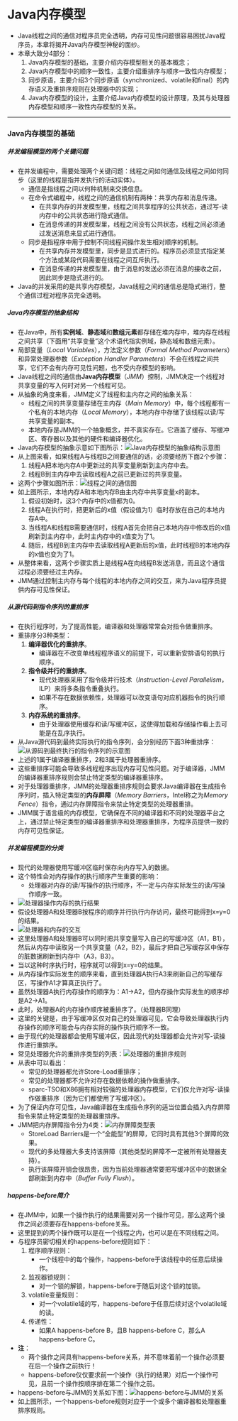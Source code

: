 # Java内存模型

- Java线程之间的通信对程序员完全透明，内存可见性问题很容易困扰Java程序员，本章将揭开Java内存模型神秘的面纱。
- 本章大致分4部分：
  1. Java内存模型的基础，主要介绍内存模型相关的基本概念；
  2. Java内存模型中的顺序一致性，主要介绍重排序与顺序一致性内存模型；
  3. 同步原语，主要介绍3个同步原语（synchronized、volatile和final）的内存语义及重排序规则在处理器中的实现；
  4. Java内存模型的设计，主要介绍Java内存模型的设计原理，及其与处理器内存模型和顺序一致性内存模型的关系。

---

### Java内存模型的基础

##### 并发编程模型的两个关键问题

- 在并发编程中，需要处理两个关键问题：线程之间如何通信及线程之间如何同步（这里的线程是指并发执行的活动实体）。
  - 通信是指线程之间以何种机制来交换信息。
  - 在命令式编程中，线程之间的通信机制有两种：共享内存和消息传递。
    - 在共享内存的并发模型里，线程之间共享程序的公共状态，通过写-读内存中的公共状态进行隐式通信。
    - 在消息传递的并发模型里，线程之间没有公共状态，线程之间必须通过发送消息来显式进行通信。
  - 同步是指程序中用于控制不同线程间操作发生相对顺序的机制。
    - 在共享内存并发模型里，同步是显式进行的。程序员必须显式指定某个方法或某段代码需要在线程之间互斥执行。
    - 在消息传递的并发模型里，由于消息的发送必须在消息的接收之前，因此同步是隐式进行的。
- Java的并发采用的是共享内存模型，Java线程之间的通信总是隐式进行，整个通信过程对程序员完全透明。

##### Java内存模型的抽象结构

- 在Java中，所有**实例域**、**静态域**和**数组元素**都存储在堆内存中，堆内存在线程之间共享（下面用“共享变量”这个术语代指实例域，静态域和数组元素）。
- 局部变量（*Local Variables*），方法定义参数（*Formal Method Parameters*）和异常处理器参数（*Exception Handler Parameters*）不会在线程之间共享，它们不会有内存可见性问题，也不受内存模型的影响。
- Java线程之间的通信由**Java内存模型**（*JMM*）控制，JMM决定一个线程对共享变量的写入何时对另一个线程可见。
- 从抽象的角度来看，JMM定义了线程和主内存之间的抽象关系：
  - 线程之间的共享变量存储在主内存（*Main Memory*）中，每个线程都有一个私有的本地内存（*Local Memory*），本地内存中存储了该线程以读/写共享变量的副本。
  - 本地内存是JMM的一个抽象概念，并不真实存在。它涵盖了缓存、写缓冲区、寄存器以及其他的硬件和编译器优化。
- Java内存模型的抽象示意如下图所示：![Java内存模型的抽象结构示意图](https://github.com/walmt/Java-Concurrent-Notes/blob/master/img/11.png?raw=true)
- 从上图来看，如果线程A与线程B之间要通信的话，必须要经历下面2个步骤：
  1. 线程A把本地内存A中更新过的共享变量刷新到主内存中去。
  2. 线程B到主内存中去读取线程A之前已更新过的共享变量。
- 这两个步骤如图所示：![线程之间的通信图](https://github.com/walmt/Java-Concurrent-Notes/blob/master/img/12.png?raw=true)
- 如上图所示，本地内存A和本地内存B由主内存中共享变量x的副本。
  1. 假设初始时，这3个内存中的x值都为0。
  2. 线程A在执行时，把更新后的x值（假设值为1）临时存放在自己的本地内存A中。
  3. 当线程A和线程B需要通信时，线程A首先会把自己本地内存中修改后的x值刷新到主内存中，此时主内存中的x值变为了1。
  4. 随后，线程B到主内存中去读取线程A更新后的x值，此时线程B的本地内存的x值也变为了1。
- 从整体来看，这两个步骤实质上是线程A在向线程B发送消息，而且这个通信过程必须要经过主内存。
- JMM通过控制主内存与每个线程的本地内存之间的交互，来为Java程序员提供内存可见性保证。

##### 从源代码到指令序列的重排序

- 在执行程序时，为了提高性能，编译器和处理器常常会对指令做重排序。
- 重排序分3种类型：
  1. **编译器优化的重排序**。
     - 编译器在不改变单线程程序语义的前提下，可以重新安排语句的执行顺序。
  2. **指令级并行的重排序**。
     - 现代处理器采用了指令级并行技术（*Instruction-Level Parallelism*，ILP）来将多条指令重叠执行。
     - 如果不存在数据依赖性，处理器可以改变语句对应机器指令的执行顺序。
  3. **内存系统的重排序**。
     - 由于处理器使用缓存和读/写缓冲区，这使得加载和存储操作看上去可能是在乱序执行。
- 从Java源代码到最终实际执行的指令序列，会分别经历下面3种重排序：![从源码到最终执行的指令序列的示意图](https://github.com/walmt/Java-Concurrent-Notes/blob/master/img/13.png?raw=true)
- 上述的1属于编译器重排序，2和3属于处理器重排序。
- 这些重排序可能会导致多线程程序出现内存可见性问题。对于编译器，JMM的编译器重排序规则会禁止特定类型的编译器重排序。
- 对于处理器重排序，JMM的处理器重排序规则会要求Java编译器在生成指令序列时，插入特定类型的**内存屏障**（*Memory Barriers*，Intel称之为*Memory Fence*）指令，通过内存屏障指令来禁止特定类型的处理器重排。
- JMM属于语言级的内存模型，它确保在不同的编译器和不同的处理器平台之上，通过禁止特定类型的编译器重排序和处理器重排序，为程序员提供一致的内存可见性保证。

##### 并发编程模型的分类

- 现代的处理器使用写缓冲区临时保存向内存写入的数据。
- 这个特性会对内存操作的执行顺序产生重要的影响：
  - 处理器对内存的读/写操作的执行顺序，不一定与内存实际发生的读/写操作顺序一致。
- ![处理器操作内存的执行结果](https://github.com/walmt/Java-Concurrent-Notes/blob/master/img/14.png?raw=true)
- 假设处理器A和处理器B按程序的顺序并行执行内存访问，最终可能得到x=y=0的结果。
- ![处理器和内存的交互](https://github.com/walmt/Java-Concurrent-Notes/blob/master/img/15.png?raw=true)
- 这里处理器A和处理器B可以同时把共享变量写入自己的写缓冲区（A1，B1），然后从内存中读取另一个共享变量（A2，B2），最后才把自己写缓存区中保存的脏数据刷新到内存中（A3，B3）。
- 当以这种时序执行时，程序就可以得到x=y=0的结果。
- 从内存操作实际发生的顺序来看，直到处理器A执行A3来刷新自己的写缓存区，写操作A1才算真正执行了。
- 虽然处理器A执行内存操作的顺序为：A1→A2，但内存操作实际发生的顺序却是A2→A1。
- 此时，处理器A的内存操作顺序被重排序了。（处理器B同理）
- 这里的关键是，由于写缓冲区仅对自己的处理器可见，它会导致处理器执行内存操作的顺序可能会与内存实际的操作执行顺序不一致。
- 由于现代的处理器都会使用写缓冲区，因此现代的处理器都会允许对写-读操作进行重排序。
- 常见处理器允许的重排序类型的列表：![处理器的重排序规则](https://github.com/walmt/Java-Concurrent-Notes/blob/master/img/16.png?raw=true)
- 从表中可以看出：
  - 常见的处理器都允许Store-Load重排序；
  - 常见的处理器都不允许对存在数据依赖的操作做重排序。
  - sparc-TSO和X86拥有相对较强的处理器内存模型，它们仅允许对写-读操作做重排序（因为它们都使用了写缓冲区）。
- 为了保证内存可见性，Java编译器在生成指令序列的适当位置会插入内存屏障指令来禁止特定类型的处理器重排序。
- JMM把内存屏障指令分为4类：![内存屏障类型表](https://github.com/walmt/Java-Concurrent-Notes/blob/master/img/17.png?raw=true)
  - StoreLoad Barriers是一个“全能型”的屏障，它同时具有其他3个屏障的效果。
  - 现代的多处理器大多支持该屏障（其他类型的屏障不一定被所有处理器支持）。
  - 执行该屏障开销会很昂贵，因为当前处理器通常要把写缓冲区中的数据全部刷新到内存中（*Buffer Fully Flush*）。

##### happens-before简介

- 在JMM中，如果一个操作执行的结果需要对另一个操作可见，那么这两个操作之间必须要存在happens-before关系。
- 这里提到的两个操作既可以是在一个线程之内，也可以是在不同线程之间。
- 与程序员密切相关的happens-before规则如下：
  1. 程序顺序规则：
     - 一个线程中的每个操作，happens-before于该线程中的任意后续操作。
  2. 监视器锁规则：
     - 对一个锁的解锁，happens-before于随后对这个锁的加锁。
  3. volatile变量规则：
     - 对一个volatile域的写，happens-before于任意后续对这个volatile域的读。
  4. 传递性：
     - 如果A happens-before B，且B happens-before C，那么A happens-before C。
- **注**：
  - 两个操作之间具有happens-before关系，并不意味着前一个操作必须要在后一个操作之前执行！
  - happens-before仅仅要求前一个操作（执行的结果）对后一个操作可见，且前一个操作按顺序排在第二个操作之前。
- happens-before与JMM的关系如下图：![happens-before与JMM的关系](https://github.com/walmt/Java-Concurrent-Notes/blob/master/img/18.png?raw=true)
- 如上图所示，一个happens-before规则对应于一个或多个编译器和处理器重排序规则。